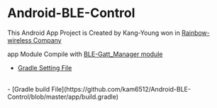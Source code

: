 # Android-BLE-Control

This Android App Project is Created by Kang-Young won in [Rainbow-wireless Company](http://www.rainbow-wireless.com/) 

app Module Compile with [BLE-Gatt_Manager module](https://github.com/kam6512/BLE-Gatt_Manager)
<br>
- [Gradle Setting File](https://github.com/kam6512/Android-BLE-Control/blob/master/settings.gradle)
<br>
- [Gradle build File](https://github.com/kam6512/Android-BLE-Control/blob/master/app/build.gradle)
